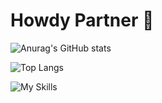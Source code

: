 # Howdy Partner 👾 
![Anurag's GitHub stats](https://github-readme-stats.vercel.app/api?username=sherifElhabibi&theme=aura&show_icons=true) 


![Top Langs](https://github-readme-stats.vercel.app/api/top-langs/?username=sherifElhabibi&theme=aura&layout=compact?)


![My Skills](https://skillicons.dev/icons?i=c,cpp,js,html,css,jquery,bootstrap,sass&theme=light)
